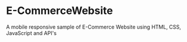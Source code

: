 # E-CommerceWebsite
 A mobile responsive sample of E-Commerce Website using HTML, CSS, JavaScript and API's
 
